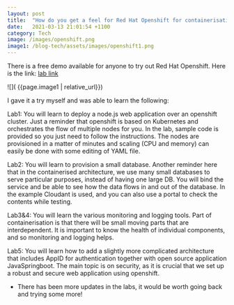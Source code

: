 ```yaml
---
layout: post
title:  "How do you get a feel for Red Hat Openshift for containerisation?"
date:   2021-03-13 21:01:54 +1100
category: Tech
image: /images/openshift.png
image1: /blog-tech/assets/images/openshift1.png
---
```

There is a free demo available for anyone to try out Red Hat Openshift.
Here is the link:
[lab link](https://developer.ibm.com/openlabs/openshift)

![]( {{page.image1 | relative_url}})

I gave it a try myself and was able to learn the following:

Lab1:
You will learn to deploy a node.js web application over an openshift cluster. Just a reminder that openshift is based on Kubernetes and orchestrates the flow of multiple nodes for you.
In the lab, sample code is provided so you just need to follow the instructions.
The nodes are provisioned in a matter of minutes and scaling (CPU and memory) can easily be done with some editing of YAML file.

Lab2:
You will learn to provision a small database. Another reminder here that in the containerised architecture, we use many small databases to serve particular purposes, instead of having one large DB.
You will bind the service and be able to see how the data flows in and out of the database.
In the example Cloudant is used, and you can also use a portal to check the contents while testing.

Lab3&4:
You will learn the various monitoring and logging tools.
Part of containerisation is that there will be small moving parts that are interdependent. It is important to know the health of individual components, and so monitoring and logging helps.

Lab5:
You will learn how to add a slightly more complicated architecture that includes AppID for authentication together with open source application JavaSpringboot. The main topic is on security, as it is crucial that we set up a robust and secure web application using openshift.


* There has been more updates in the labs, it would be worth going back and trying some more!